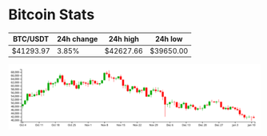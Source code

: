 # Bitcoin Stats

BTC/USDT|24h change|24h high|24h low|
|---|---|---|---|
|$41293.97|3.85%|$42627.66|$39650.00|

<img src="./chart.svg">

